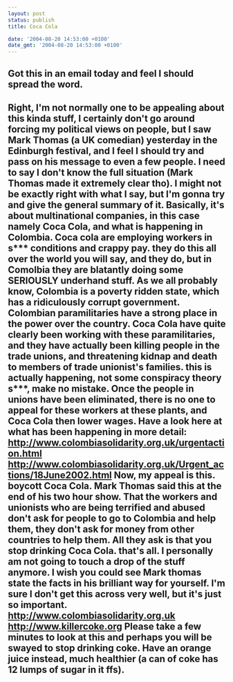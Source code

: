 ```yaml
---
layout: post
status: publish
title: Coca Cola

date: '2004-08-20 14:53:00 +0100'
date_gmt: '2004-08-20 14:53:00 +0100'
---
```

Got this in an email today and feel I should spread the word.
----
Right, I'm not normally one to be appealing about this kinda stuff, I certainly don't go around forcing my political views on people, but I saw Mark Thomas (a UK comedian) yesterday in the Edinburgh festival, and I feel I should try and pass on his message to even a few people. 
I need to say I don't know the full situation (Mark Thomas made it extremely clear tho). I might not be exactly right with what I say, but I'm gonna try and give the general summary of it. 
Basically, it's about multinational companies, in this case namely Coca Cola, and what is happening in Colombia. 
Coca cola are employing workers in s*** conditions and crappy pay. they do this all over the world you will say, and they do, but in Comolbia they are blatantly doing some SERIOUSLY underhand stuff. 
As we all probably know, Colombia is a poverty ridden state, which has a ridiculously corrupt government. Colombian paramilitaries have a strong place in the power over the country. 
Coca Cola have quite clearly been working with these paramilitaries, and they have actually been killing people in the trade unions, and threatening kidnap and death to members of trade unionist's families. this is actually happening, not some conspiracy theory s***, make no mistake. 
Once the people in unions have been eliminated, there is no one to appeal for these workers at these plants, and Coca Cola then lower wages. 
Have a look here at what has been happening in more detail: 
<a href="http://www.colombiasolidarity.org.uk/urgentaction.html">http://www.colombiasolidarity.org.uk/urgentaction.html</a><br>
<a href="http://www.colombiasolidarity.org.uk/Urgent_actions/18June2002.html ">http://www.colombiasolidarity.org.uk/Urgent_actions/18June2002.html </a>
Now, my appeal is this. boycott Coca Cola. 
Mark Thomas said this at the end of his two hour show. That the workers and unionists who are being terrified and abused don't ask for people to go to Colombia and help them, they don't ask for money from other countries to help them. All they ask is that you stop drinking Coca Cola. that's all. I personally am not going to touch a drop of the stuff anymore. 
I wish you could see Mark thomas state the facts in his brilliant way for yourself. I'm sure I don't get this across very well, but it's just so important. 
<a href="http://www.colombiasolidarity.org.uk ">http://www.colombiasolidarity.org.uk</a><br>
<a href="http://www.killercoke.org ">http://www.killercoke.org </a>
Please take a few minutes to look at this and perhaps you will be swayed to stop drinking coke. Have an orange juice instead, much healthier (a can of coke has 12 lumps of sugar in it ffs). 
----

